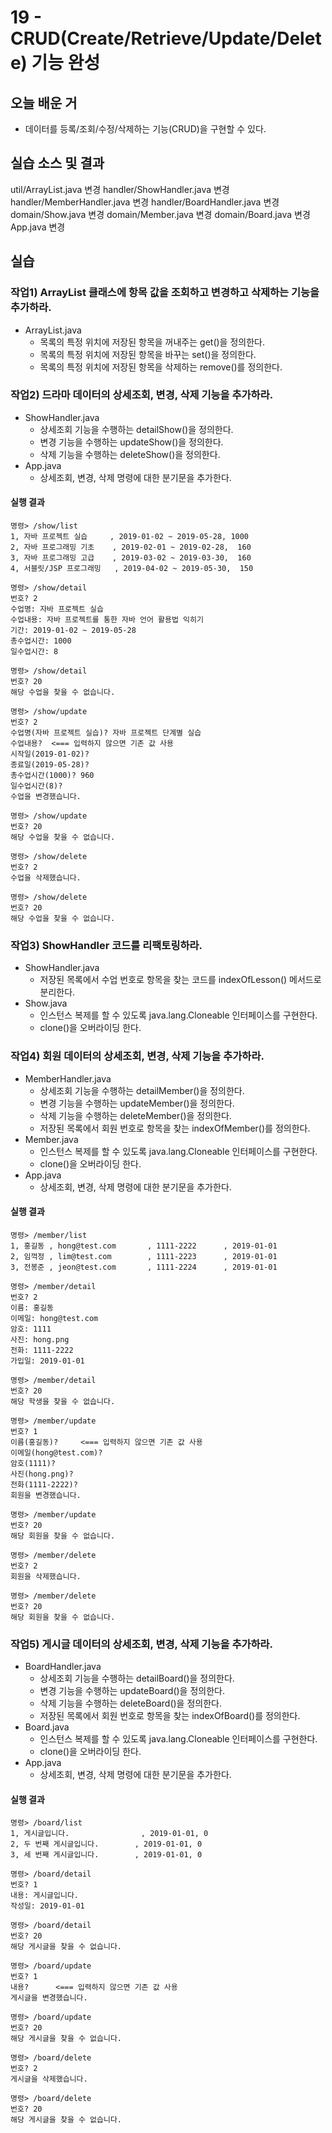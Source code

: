 # 19 - CRUD(Create/Retrieve/Update/Delete) 기능 완성

## 오늘 배운 거 

- 데이터를 등록/조회/수정/삭제하는 기능(CRUD)을 구현할 수 있다.

## 실습 소스 및 결과

util/ArrayList.java 변경
handler/ShowHandler.java 변경
handler/MemberHandler.java 변경
handler/BoardHandler.java 변경
domain/Show.java 변경
domain/Member.java 변경
domain/Board.java 변경
App.java 변경

## 실습

### 작업1) ArrayList 클래스에 항목 값을 조회하고 변경하고 삭제하는 기능을 추가하라.

- ArrayList.java
  - 목록의 특정 위치에 저장된 항목을 꺼내주는 get()을 정의한다.
  - 목록의 특정 위치에 저장된 항목을 바꾸는 set()을 정의한다.
  - 목록의 특정 위치에 저장된 항목을 삭제하는 remove()를 정의한다.


### 작업2) 드라마 데이터의 상세조회, 변경, 삭제 기능을 추가하라.

- ShowHandler.java 
  - 상세조회 기능을 수행하는 detailShow()을 정의한다.
  - 변경 기능을 수행하는 updateShow()을 정의한다.
  - 삭제 기능을 수행하는 deleteShow()을 정의한다.
- App.java
  - 상세조회, 변경, 삭제 명령에 대한 분기문을 추가한다.

#### 실행 결과

```
명령> /show/list
1, 자바 프로젝트 실습     , 2019-01-02 ~ 2019-05-28, 1000
2, 자바 프로그래밍 기초    , 2019-02-01 ~ 2019-02-28,  160
3, 자바 프로그래밍 고급    , 2019-03-02 ~ 2019-03-30,  160
4, 서블릿/JSP 프로그래밍   , 2019-04-02 ~ 2019-05-30,  150

명령> /show/detail
번호? 2
수업명: 자바 프로젝트 실습
수업내용: 자바 프로젝트를 통한 자바 언어 활용법 익히기
기간: 2019-01-02 ~ 2019-05-28
총수업시간: 1000
일수업시간: 8

명령> /show/detail
번호? 20
해당 수업을 찾을 수 없습니다.

명령> /show/update
번호? 2
수업명(자바 프로젝트 실습)? 자바 프로젝트 단계별 실습
수업내용?  <=== 입력하지 않으면 기존 값 사용
시작일(2019-01-02)?
종료일(2019-05-28)?
총수업시간(1000)? 960
일수업시간(8)?
수업을 변경했습니다.

명령> /show/update
번호? 20
해당 수업을 찾을 수 없습니다.

명령> /show/delete
번호? 2
수업을 삭제했습니다.

명령> /show/delete
번호? 20
해당 수업을 찾을 수 없습니다.
```

### 작업3) ShowHandler 코드를 리팩토링하라.

- ShowHandler.java
    - 저장된 목록에서 수업 번호로 항목을 찾는 코드를 indexOfLesson() 메서드로 분리한다.
- Show.java
    - 인스턴스 복제를 할 수 있도록 java.lang.Cloneable 인터페이스를 구현한다.
    - clone()을 오버라이딩 한다.


### 작업4) 회원 데이터의 상세조회, 변경, 삭제 기능을 추가하라.

- MemberHandler.java
    - 상세조회 기능을 수행하는 detailMember()을 정의한다.
    - 변경 기능을 수행하는 updateMember()을 정의한다.
    - 삭제 기능을 수행하는 deleteMember()을 정의한다.
    - 저장된 목록에서 회원 번호로 항목을 찾는 indexOfMember()를 정의한다.
- Member.java
    - 인스턴스 복제를 할 수 있도록 java.lang.Cloneable 인터페이스를 구현한다.
    - clone()을 오버라이딩 한다.
- App.java
    - 상세조회, 변경, 삭제 명령에 대한 분기문을 추가한다.

#### 실행 결과

```
명령> /member/list
1, 홍길동 , hong@test.com       , 1111-2222      , 2019-01-01
2, 임꺽정 , lim@test.com        , 1111-2223      , 2019-01-01
3, 전봉준 , jeon@test.com       , 1111-2224      , 2019-01-01

명령> /member/detail
번호? 2
이름: 홍길동
이메일: hong@test.com
암호: 1111
사진: hong.png
전화: 1111-2222
가입일: 2019-01-01

명령> /member/detail
번호? 20
해당 학생을 찾을 수 없습니다.

명령> /member/update
번호? 1
이름(홍길동)?     <=== 입력하지 않으면 기존 값 사용
이메일(hong@test.com)?
암호(1111)?
사진(hong.png)?
전화(1111-2222)?
회원을 변경했습니다.

명령> /member/update
번호? 20
해당 회원을 찾을 수 없습니다.

명령> /member/delete
번호? 2
회원을 삭제했습니다.

명령> /member/delete
번호? 20
해당 회원을 찾을 수 없습니다.
```

### 작업5) 게시글 데이터의 상세조회, 변경, 삭제 기능을 추가하라.

- BoardHandler.java
    - 상세조회 기능을 수행하는 detailBoard()을 정의한다.
    - 변경 기능을 수행하는 updateBoard()을 정의한다.
    - 삭제 기능을 수행하는 deleteBoard()을 정의한다.
    - 저장된 목록에서 회원 번호로 항목을 찾는 indexOfBoard()를 정의한다.
- Board.java
    - 인스턴스 복제를 할 수 있도록 java.lang.Cloneable 인터페이스를 구현한다.
    - clone()을 오버라이딩 한다.
- App.java
    - 상세조회, 변경, 삭제 명령에 대한 분기문을 추가한다.

#### 실행 결과

```
명령> /board/list
1, 게시글입니다.                , 2019-01-01, 0
2, 두 번째 게시글입니다.        , 2019-01-01, 0
3, 세 번째 게시글입니다.        , 2019-01-01, 0

명령> /board/detail
번호? 1
내용: 게시글입니다.
작성일: 2019-01-01

명령> /board/detail
번호? 20
해당 게시글을 찾을 수 없습니다.

명령> /board/update
번호? 1
내용?      <=== 입력하지 않으면 기존 값 사용
게시글을 변경했습니다.

명령> /board/update
번호? 20
해당 게시글을 찾을 수 없습니다.

명령> /board/delete
번호? 2
게시글을 삭제했습니다.

명령> /board/delete
번호? 20
해당 게시글을 찾을 수 없습니다.
```
